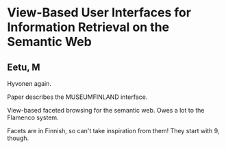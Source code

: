 # View-Based User Interfaces for Information Retrieval on the Semantic Web
## Eetu, M

Hyvonen again.
        
Paper describes the MUSEUMFINLAND interface.
        
View-based faceted browsing for the semantic web. Owes a lot to the Flamenco system.
        
Facets are in Finnish, so can't take inspiration from them! They start with 9, though.
